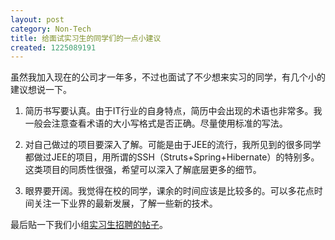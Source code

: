 ```yaml
---
layout: post
category: Non-Tech
title: 给面试实习生的同学们的一点小建议
created: 1225089191
---
```

虽然我加入现在的公司才一年多，不过也面试了不少想来实习的同学，有几个小的建议想说一下。



1. 简历书写要认真。由于IT行业的自身特点，简历中会出现的术语也非常多。我一般会注意查看术语的大小写格式是否正确。尽量使用标准的写法。



2. 对自己做过的项目要深入了解。可能是由于JEE的流行，我所见到的很多同学都做过JEE的项目，用所谓的SSH（Struts+Spring+Hibernate）的特别多。这类项目的同质性很强，希望可以深入了解底层更多的细节。



3. 眼界要开阔。我觉得在校的同学，课余的时间应该是比较多的。可以多花点时间关注一下业界的最新发展，了解一些新的技术。



最后贴一下我们小组<a href="http://www.newsmth.net/bbscon.php?bid=908&amp;id=66323">实习生招聘的帖子</a>。


